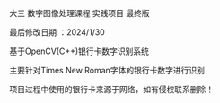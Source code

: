 大三 数字图像处理课程 实践项目 最终版

最后修改日期 ：2024/1/30


基于OpenCV(C++)银行卡数字识别系统

主要针对Times New Roman字体的银行卡数字进行识别

项目过程中使用的银行卡来源于网络，如有侵权联系删除！

